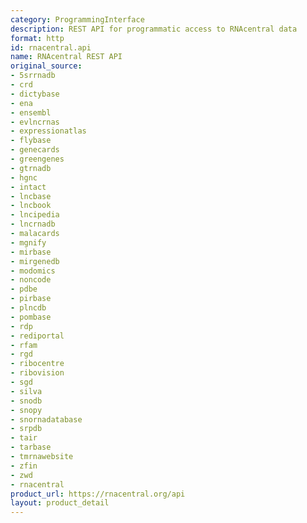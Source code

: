 ```yaml
---
category: ProgrammingInterface
description: REST API for programmatic access to RNAcentral data
format: http
id: rnacentral.api
name: RNAcentral REST API
original_source:
- 5srrnadb
- crd
- dictybase
- ena
- ensembl
- evlncrnas
- expressionatlas
- flybase
- genecards
- greengenes
- gtrnadb
- hgnc
- intact
- lncbase
- lncbook
- lncipedia
- lncrnadb
- malacards
- mgnify
- mirbase
- mirgenedb
- modomics
- noncode
- pdbe
- pirbase
- plncdb
- pombase
- rdp
- rediportal
- rfam
- rgd
- ribocentre
- ribovision
- sgd
- silva
- snodb
- snopy
- snornadatabase
- srpdb
- tair
- tarbase
- tmrnawebsite
- zfin
- zwd
- rnacentral
product_url: https://rnacentral.org/api
layout: product_detail
---
```


